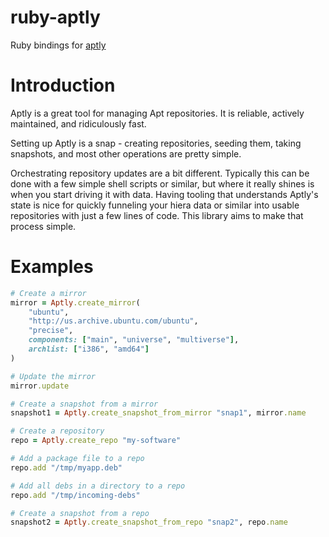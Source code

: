 ruby-aptly
==========

Ruby bindings for [aptly](http://aptly.info)

Introduction
============

Aptly is a great tool for managing Apt repositories. It is reliable, actively
maintained, and ridiculously fast.

Setting up Aptly is a snap - creating repositories, seeding them, taking
snapshots, and most other operations are pretty simple.

Orchestrating repository updates are a bit different. Typically this can be done
with a few simple shell scripts or similar, but where it really shines is when
you start driving it with data. Having tooling that understands Aptly's state is
nice for quickly funneling your hiera data or similar into usable repositories
with just a few lines of code. This library aims to make that process simple.

Examples
========

```ruby
# Create a mirror
mirror = Aptly.create_mirror(
    "ubuntu",
    "http://us.archive.ubuntu.com/ubuntu",
    "precise",
    components: ["main", "universe", "multiverse"],
    archlist: ["i386", "amd64"]
)

# Update the mirror
mirror.update

# Create a snapshot from a mirror
snapshot1 = Aptly.create_snapshot_from_mirror "snap1", mirror.name

# Create a repository
repo = Aptly.create_repo "my-software"

# Add a package file to a repo
repo.add "/tmp/myapp.deb"

# Add all debs in a directory to a repo
repo.add "/tmp/incoming-debs"

# Create a snapshot from a repo
snapshot2 = Aptly.create_snapshot_from_repo "snap2", repo.name
```

